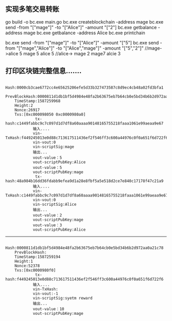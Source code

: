 ## 实现多笔交易转账
go build -o bc.exe main.go
bc.exe createblockchain -address mage 
bc.exe send -from "[\"mage\"]" -to "[\"Alice\"]" -amount "[\"2\"]
bc.exe getbalance -address mage 
bc.exe getbalance -address Alice
bc.exe printchain 



bc.exe send -from "[\"mage\"]" -to "[\"Alice\"]" -amount "[\"5\"]
bc.exe send -from "[\"mage\",\"Alice\"]" -to "[\"Alice\",\"mage\"]" -amount "[\"5\",\"2\"]"
//mage->alice 5 mage 5 alice 5
//alice-> mage 2 mage7 alcie 3


打印区块链完整信息.......
-----------------------------------
        Hash:0000cb3cae6772cc4e65625206efe5d33b327473587c8d9ec4cb48a02fd3bfa1
        PrevBlockHash:0000811d1db1bf5d4984e48fa2b63675eb7b64cb0e5bd34b6b2d972aa0a21c78
        TimeStamp:1587259968
        Height:2
        Nonce:26917
        Txs:[0xc000098050 0xc0000980a0]
                 tx-hash:c1449fabbc9c7c097d1d7df8a60aaaa90148165755218faaa1061e99aeaa9e67
                输入....
                vin-TxHash:f449245013e0d88c713617511436ef2f546ff3c600a44976c0f0a651f6d722f6
                vin-vout:0
                vin-scriptSig:mage
                输出...
                vout-value：5
                vout-scriptPubKey:Alice
                vout-value：5
                vout-scriptPubKey:mage
                 tx-hash:48a984b16dd36fdabb9efea9d1a28e8fbf5a5e518d2ce7e840c17178f47c21a9
                输入....
                vin-TxHash:c1449fabbc9c7c097d1d7df8a60aaaa90148165755218faaa1061e99aeaa9e67
                vin-vout:0
                vin-scriptSig:Alice
                输出...
                vout-value：2
                vout-scriptPubKey:mage
                vout-value：3
                vout-scriptPubKey:Alice
-----------------------------------
        Hash:0000811d1db1bf5d4984e48fa2b63675eb7b64cb0e5bd34b6b2d972aa0a21c78
        PrevBlockHash:
        TimeStamp:1587259194
        Height:1
        Nonce:52378
        Txs:[0xc0000980f0]
                 tx-hash:f449245013e0d88c713617511436ef2f546ff3c600a44976c0f0a651f6d722f6
                输入....
                vin-TxHash:
                vin-vout:-1
                vin-scriptSig:syetm reward
                输出...
                vout-value：10
                vout-scriptPubKey:mage


